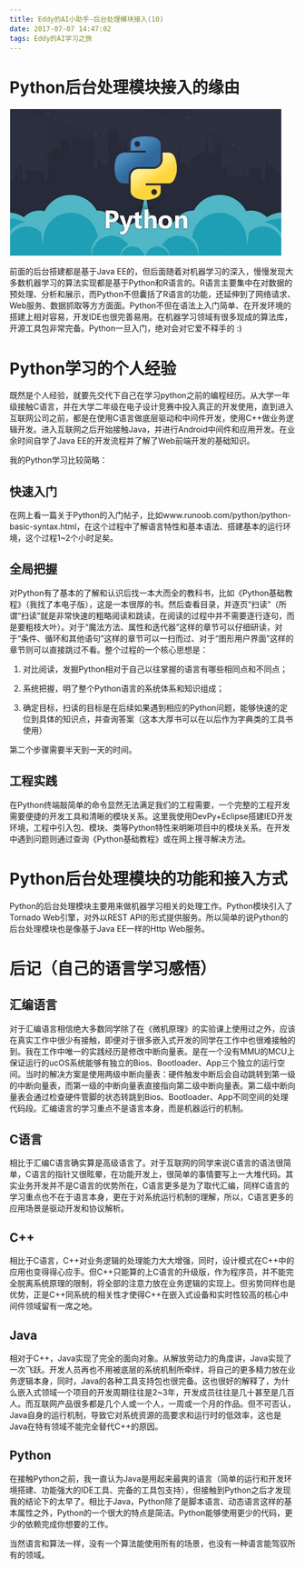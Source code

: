 ```yaml
---
title: Eddy的AI小助手-后台处理模块接入(10)
date: 2017-07-07 14:47:02
tags: Eddy的AI学习之旅
---
```

# Python后台处理模块接入的缘由

![Python](Eddy的AI小助手-后台处理模块接入-10/Python.png)

前面的后台搭建都是基于Java EE的，但后面随着对机器学习的深入，慢慢发现大多数机器学习的算法实现都是基于Python和R语言的。R语言主要集中在对数据的预处理、分析和展示，而Python不但囊括了R语言的功能，还延伸到了网络请求、Web服务、数据抓取等方方面面。Python不但在语法上入门简单、在开发环境的搭建上相对容易，开发IDE也很完善易用。在机器学习领域有很多现成的算法库，开源工具包非常完备。Python一旦入门，绝对会对它爱不释手的 :)

# Python学习的个人经验

既然是个人经验，就要先交代下自己在学习python之前的编程经历。从大学一年级接触C语言，并在大学二年级在电子设计竞赛中投入真正的开发使用，直到进入互联网公司之前，都是在使用C语言做底层驱动和中间件开发，使用C++做业务逻辑开发。进入互联网之后开始接触Java，并进行Android中间件和应用开发。在业余时间自学了Java EE的开发流程并了解了Web前端开发的基础知识。

我的Python学习比较简略：

## 快速入门

在网上看一篇关于Python的入门帖子，比如www.runoob.com/python/python-basic-syntax.html，在这个过程中了解语言特性和基本语法、搭建基本的运行环境，这个过程1~2个小时足矣。

## 全局把握

对Python有了基本的了解和认识后找一本大而全的教科书，比如《Python基础教程》（我找了本电子版），这是一本很厚的书。然后查看目录，并逐页“扫读”（所谓“扫读”就是非常快速的粗略阅读和跳读，在阅读的过程中并不需要逐行逐句，而是要粗枝大叶）。对于“魔法方法、属性和迭代器”这样的章节可以仔细研读，对于“条件、循环和其他语句”这样的章节可以一扫而过、对于“图形用户界面”这样的章节则可以直接跳过不看。整个过程的一个核心思想是：

1. 对比阅读，发掘Python相对于自己以往掌握的语言有哪些相同点和不同点；

2. 系统把握，明了整个Python语言的系统体系和知识组成；

3. 确定目标，扫读的目标是在后续如果遇到相应的Python问题，能够快速的定位到具体的知识点，并查询答案（这本大厚书可以在以后作为字典类的工具书使用）

第二个步骤需要半天到一天的时间。

## 工程实践

在Python终端敲简单的命令显然无法满足我们的工程需要，一个完整的工程开发需要便捷的开发工具和清晰的模块关系。这里我使用DevPy+Eclipse搭建IED开发环境，工程中引入包、模块、类等Python特性来明晰项目中的模块关系。在开发中遇到问题则通过查询《Python基础教程》或在网上搜寻解决方法。

# Python后台处理模块的功能和接入方式

Python的后台处理模块主要用来做机器学习相关的处理工作。Python模块引入了Tornado Web引擎，对外以REST API的形式提供服务。所以简单的说Python的后台处理模块也是像基于Java EE一样的Http Web服务。

# 后记（自己的语言学习感悟）

## 汇编语言

对于汇编语言相信绝大多数同学除了在《微机原理》的实验课上使用过之外，应该在真实工作中很少有接触，即便对于很多嵌入式开发的同学在工作中也很难接触的到。我在工作中唯一的实践经历是修改中断向量表。是在一个没有MMU的MCU上保证运行的ucOS系统能够有独立的Bios、Bootloader、App三个独立的运行空间。当时的解决方案是使用两级中断向量表：硬件触发中断后会自动跳转到第一级的中断向量表，而第一级的中断向量表直接指向第二级中断向量表。第二级中断向量表会通过检查硬件管脚的状态转跳到Bios、Bootloader、App不同空间的处理代码段。汇编语言的学习重点不是语言本身，而是机器运行的机制。

## C语言

相比于汇编C语言确实算是高级语言了。对于互联网的同学来说C语言的语法很简单，C语言的指针又很眩晕，在功能开发上，很简单的事情要写上一大堆代码。其实业务开发并不是C语言的优势所在，C语言更多是为了取代汇编，同样C语言的学习重点也不在于语言本身，更在于对系统运行机制的理解，所以，C语言更多的应用场景是驱动开发和协议解析。

## C++

相比于C语言，C++对业务逻辑的处理能力大大增强，同时，设计模式在C++中的应用也变得得心应手。但C++只能算的上C语言的升级版，作为程序员，并不能完全脱离系统原理的限制，将全部的注意力放在业务逻辑的实现上。但劣势同样也是优势，正是C++同系统的相关性才使得C++在嵌入式设备和实时性较高的核心中间件领域留有一席之地。

## Java

相对于C++，Java实现了完全的面向对象。从解放劳动力的角度讲，Java实现了一次飞跃。开发人员再也不用被底层的系统机制所牵绊，将自己的更多精力放在业务逻辑本身，同时，Java的各种工具支持包也很完备。这也很好的解释了，为什么嵌入式领域一个项目的开发周期往往是2~3年，开发成员往往是几十甚至是几百人。而互联网产品很多都是几个人或一个人，一周或一个月的作品。但不可否认，Java自身的运行机制，导致它对系统资源的高要求和运行时的低效率，这也是Java在特有领域不能完全替代C++的原因。

## Python

在接触Python之前，我一直认为Java是用起来最爽的语言（简单的运行和开发环境搭建、功能强大的IDE工具、完备的工具包支持），但接触到Python之后才发现我的结论下的太早了。相比于Java，Python除了是脚本语言、动态语言这样的基本属性之外，Python的一个很大的特点是简洁。Python能够使用更少的代码，更少的依赖完成你想要的工作。

当然语言和算法一样，没有一个算法能使用所有的场景，也没有一种语言能驾驭所有的领域。

